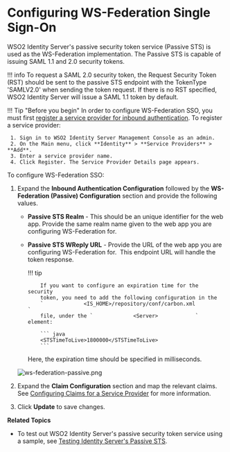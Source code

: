 # Configuring WS-Federation Single Sign-On

WSO2 Identity Server's passive security token service (Passive STS) is used as the WS-Federation implementation. The Passive STS is capable of issuing SAML 1.1 and 2.0 security tokens.

!!! info 
	To request a SAML 2.0 security token, the Request Security Token (RST) should be sent to the passive STS
	 endpoint with the TokenType 'SAMLV2.0' when sending the token request. If there is no RST specified, 
	 WSO2 Identity Server will issue a SAML 1.1 token by default.

!!! Tip "Before you begin"
	In order to configure WS-Federation SSO, you must first
	 [register a service provider for inbound authentication](../../learn/configuring-inbound-authentication-for-a-service-provider). 
	 To register a service provider:
	 
	 1. Sign in to WSO2 Identity Server Management Console as an admin.
	 2. On the Main menu, click **Identity** > **Service Providers** > **Add**.
	 3. Enter a service provider name.
	 4.	Click Register. The Service Provider Details page appears.
	

To configure WS-Federation SSO:

1.  Expand the **Inbound Authentication Configuration** followed by the
    **WS-Federation (Passive) Configuration** section and provide the
    following values. 

    -   **Passive STS Realm** - This should be an unique identifier for
        the web app. Provide the same realm name given to the web app
        you are configuring WS-Federation for.

    -   **Passive STS WReply URL** - Provide the URL of the web app you
        are configuring WS-Federation for.  This endpoint URL will
        handle the token response.

        !!! tip
        
                If you want to configure an expiration time for the security
                token, you need to add the following configuration in the
                `             <IS_HOME>/repository/conf/carbon.xml            `
                file, under the `             <Server>            ` element:
        
                ``` java
                <STSTimeToLive>1800000</STSTimeToLive>
        		```

        Here, the expiration time should be specified in milliseconds.


    ![ws-federation-passive.png](../../assets/img/tutorials/ws-federation-passive.png)

2.  Expand the **Claim Configuration** section and map the relevant
    claims. See [Configuring Claims for a Service
    Provider](../../learn/configuring-claims-for-a-service-provider) for more
    information.
3.  Click **Update** to save changes.

**Related Topics**

-   To test out WSO2 Identity Server's passive security token service
    using a sample, see [Testing Identity Server's Passive
    STS](../../learn/testing-passive-sts).
